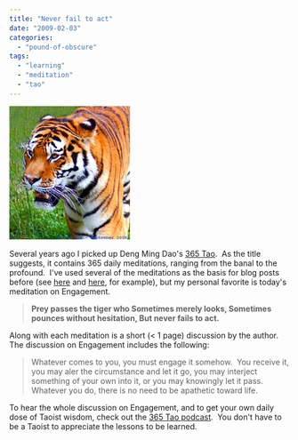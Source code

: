 ```yaml
---
title: "Never fail to act"
date: "2009-02-03"
categories: 
  - "pound-of-obscure"
tags: 
  - "learning"
  - "meditation"
  - "tao"
---
```


[![](images/2919179438_35c8879bdd_m.jpg "Tiger feet...")](http://flickr.com/photos/66164549@N00/2919179438/)

Several years ago I picked up Deng Ming Dao's [365 Tao](http://astore.amazon.com/29marbles-blog-20/detail/0062502239/002-9091504-7932015).  As the title suggests, it contains 365 daily meditations, ranging from the banal to the profound.  I've used several of the meditations as the basis for blog posts before (see [here](http://autism.gbrettmiller.com/2008/07/a-meditation-on-censorship/ "A medtation on censorship") and [here](http://autism.gbrettmiller.com/2007/03/thought-for-the-day-living-your-own-life/ "Thought for the day - living your own life"), for example), but my personal favorite is today's meditation on Engagement.

> **Prey passes the tiger who Sometimes merely looks, Sometimes pounces without hesitation, But never fails to act.**

Along with each meditation is a short (< 1 page) discussion by the author.  The discussion on Engagement includes the following:

> Whatever comes to you, you must engage it somehow.  You receive it, you may aler the circumstance and let it go, you may interject something of your own into it, or you may knowingly let it pass.  Whatever you do, there is no need to be apathetic toward life.

To hear the whole discussion on Engagement, and to get your own daily dose of Taoist wisdom, check out the [365 Tao podcast](http://365tao.net/).  You don't have to be a Taoist to appreciate the lessons to be learned.

